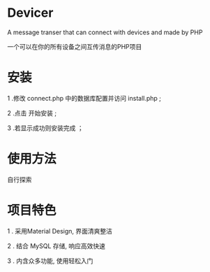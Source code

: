 # Devicer

A message transer that can connect with devices and made by PHP

一个可以在你的所有设备之间互传消息的PHP项目

# 安装

1 .修改 connect.php 中的数据库配置并访问 install.php ;  

2 .点击 开始安装 ;  

3 .若显示成功则安装完成 ；

# 使用方法

自行探索  

# 项目特色

1 . 采用Material Design, 界面清爽整洁

2 . 结合 MySQL 存储, 响应高效快速

3 . 内含众多功能, 使用轻松入门
